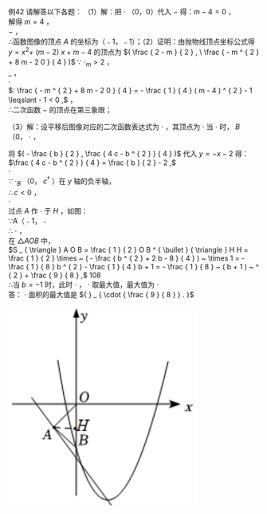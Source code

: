 例42 请解答以下各题：
（1）解：把 $\cdot$ （0，0）代入 $-$ 得：$m - 4 = 0$ ，  
解得 $m { = } 4$ ，  
$-$ ，  
∴函数图像的顶点 $A$ 的坐标为（﹣1，﹣1）；（2）证明：由抛物线顶点坐标公式得 $y = x ^ { 2 } + \ ( m - 2 ) \ x + m - 4$ 的顶点为 $( \frac { 2 - m } { 2 } , \ \frac { - m ^ { 2 } + 8 m - 2 0 } { 4 } )$ ∵ $\cdot _ { m } > 2$ ，  
$\_$ ，  
$\cdot$   
$: \frac { - m ^ { 2 } + 8 m - 2 0 } { 4 } = - \frac { 1 } { 4 } ( m - 4 ) ^ { 2 } - 1 \leqslant - 1 < 0 ,$ ，  
∴二次函数 $-$ 的顶点在第三象限；

（3）解：设平移后图像对应的二次函数表达式为 $\cdot$ ，其顶点为 $\cdot$ 当 $\cdot$ 时， $B$ （0， $\cdot$ ，

将 $( - \frac { b } { 2 } , \frac { 4 c - b ^ { 2 } } { 4 } )$ 代入 $y = - x - 2$ 得：  
$\frac { 4 c - b ^ { 2 } } { 4 } = \frac { b } { 2 } - 2 ,$   
$\cdot$   
∵ $\cdot _ { B }$ （0， $c ^ { \dagger }$ ）在 $y$ 轴的负半轴，  
$\therefore c < 0$ ，  
$\cdot$   
过点 $A$ 作 $\cdot$ 于 $H$ ，如图：  
∵A（﹣1，﹣  
∴ $\cdot$ ，  
在 $\triangle A O B$ 中，  
$S _ { \triangle } A O B = \frac { 1 } { 2 } O B ^ { \bullet } { \triangle } H H = \frac { 1 } { 2 } \times ~ ( - \frac { b ^ { 2 } + 2 b - 8 } { 4 } ) ~ \times 1 = - \frac { 1 } { 8 } b ^ { 2 } - \frac { 1 } { 4 } b + 1 = - \frac { 1 } { 8 } ~ ( b + 1 ) ~ ^ { 2 } + \frac { 9 } { 8 } ,$ 108  
∴当 $b = - 1$ 时，此时 $\cdot$ ， $\cdot$ 取最大值，最大值为 $\cdot$   
答： $\cdot$ 面积的最大值是 ${ } _ { \cdot { \frac { 9 } { 8 } } . }$

![](<../../qs_image_DB/专题3-5__二次函数压轴：焦点与准线，动点面积，含参二次函数（解析版）/d2108997dea9f5a6e336cdb17a3d1a77495e80d29ee609b1be55812d4fb2b06d.jpg>)
